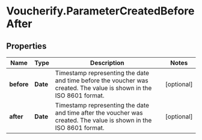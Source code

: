 # Voucherify.ParameterCreatedBeforeAfter

## Properties

Name | Type | Description | Notes
------------ | ------------- | ------------- | -------------
**before** | **Date** | Timestamp representing the date and time before the voucher was created. The value is shown in the ISO 8601 format. | [optional] 
**after** | **Date** | Timestamp representing the date and time after the voucher was created. The value is shown in the ISO 8601 format. | [optional] 


